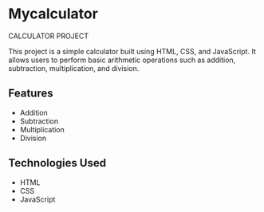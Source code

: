 # Mycalculator

CALCULATOR PROJECT

This project is a simple calculator built using HTML, CSS, and JavaScript. It allows users to perform basic arithmetic operations such as addition, subtraction, multiplication, and division.

## Features

- Addition
- Subtraction
- Multiplication
- Division

## Technologies Used

- HTML
- CSS
- JavaScript



